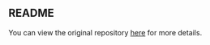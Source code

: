 ## README

You can view the original repository [here](https://github.com/pimps/JNDI-Exploit-Kit) for more details.